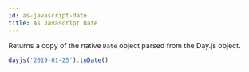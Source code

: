 ```yaml
---
id: as-javascript-date
title: As Javascript Date 
---
```


Returns a copy of the native `Date` object parsed from the Day.js object.

```js
dayjs('2019-01-25').toDate()
```
